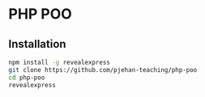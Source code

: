 # PHP POO

## Installation

```bash
npm install -g revealexpress
git clone https://github.com/pjehan-teaching/php-poo
cd php-poo
revealexpress
```
